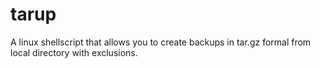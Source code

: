 # tarup
A linux shellscript that allows you to create backups in tar.gz formal from local directory with exclusions.
